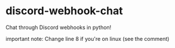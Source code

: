 # discord-webhook-chat
Chat through Discord webhooks in python!

important note: Change line 8 if you're on linux (see the comment)
